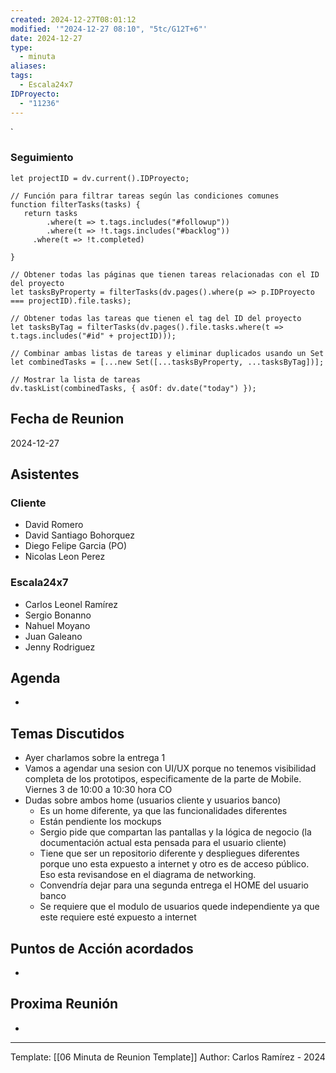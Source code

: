 ```yaml
---
created: 2024-12-27T08:01:12
modified: '"2024-12-27 08:10", "5tc/G12T+6"'
date: 2024-12-27
type:
  - minuta
aliases: 
tags:
  - Escala24x7
IDProyecto:
  - "11236"
---
```


`

### Seguimiento

```dataviewjs
let projectID = dv.current().IDProyecto;

// Función para filtrar tareas según las condiciones comunes
function filterTasks(tasks) {
   return tasks
        .where(t => t.tags.includes("#followup"))
        .where(t => !t.tags.includes("#backlog"))
     .where(t => !t.completed)
        
}

// Obtener todas las páginas que tienen tareas relacionadas con el ID del proyecto
let tasksByProperty = filterTasks(dv.pages().where(p => p.IDProyecto === projectID).file.tasks);

// Obtener todas las tareas que tienen el tag del ID del proyecto
let tasksByTag = filterTasks(dv.pages().file.tasks.where(t => t.tags.includes("#id" + projectID)));

// Combinar ambas listas de tareas y eliminar duplicados usando un Set
let combinedTasks = [...new Set([...tasksByProperty, ...tasksByTag])];

// Mostrar la lista de tareas
dv.taskList(combinedTasks, { asOf: dv.date("today") });
 ```
## Fecha de Reunion
2024-12-27

## Asistentes

### Cliente
* David Romero
* David Santiago Bohorquez
* Diego Felipe Garcia (PO)
* Nicolas Leon Perez
### Escala24x7
- Carlos Leonel Ramírez
-  Sergio Bonanno
- Nahuel Moyano
- Juan Galeano
- Jenny Rodriguez

## Agenda
* 
## Temas Discutidos
* Ayer charlamos sobre la entrega 1
* Vamos a agendar una sesion con UI/UX porque no tenemos visibilidad completa de los prototipos, especificamente de la parte de Mobile. Viernes 3 de 10:00 a 10:30 hora CO
* Dudas sobre ambos home (usuarios cliente  y usuarios banco)
	* Es un home diferente, ya que las funcionalidades diferentes
	* Están pendiente los mockups
	* Sergio pide que compartan las pantallas y la lógica de negocio (la documentación actual esta pensada para el usuario cliente)
	* Tiene que ser un repositorio diferente y despliegues diferentes porque uno esta expuesto a internet y otro es de acceso público. Eso esta revisandose en el diagrama de networking.
	* Convendría dejar para una segunda entrega el HOME del usuario banco
	* Se requiere que el modulo de usuarios quede independiente ya que este requiere esté expuesto a internet 

## Puntos de Acción acordados
- 

## Proxima Reunión
*   

---
Template: [[06 Minuta de Reunion Template]]
Author: Carlos Ramírez - 2024
